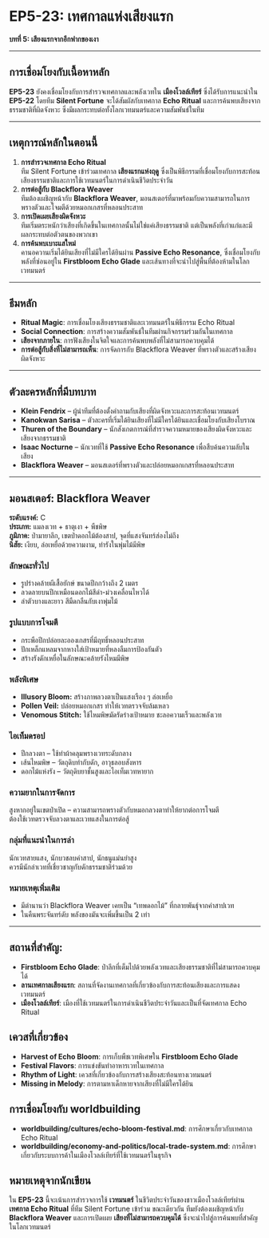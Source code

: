 
# EP5-23: เทศกาลแห่งเสียงแรก
**บทที่ 5: เสียงแรกจากอีกฟากของเงา**

---

## **การเชื่อมโยงกับเนื้อหาหลัก**
**EP5-23** ยังคงเชื่อมโยงกับการสำรวจเทศกาลและพลังเวทใน **เมืองโวลล์เทียร์** ซึ่งได้รับการแนะนำใน **EP5-22** โดยทีม **Silent Fortune** จะได้สัมผัสกับเทศกาล **Echo Ritual** และการค้นพบเสียงจากธรรมชาติที่ผิดจังหวะ ซึ่งมีผลกระทบต่อทั้งโลกเวทมนตร์และความสัมพันธ์ในทีม

---

## **เหตุการณ์หลักในตอนนี้**

1. **การสำรวจเทศกาล Echo Ritual**  
   ทีม Silent Fortune เข้าร่วมเทศกาล **เสียงแรกแห่งฤดู** ซึ่งเป็นพิธีกรรมที่เชื่อมโยงกับการสะท้อนเสียงธรรมชาติและการใช้เวทมนตร์ในการดำเนินชีวิตประจำวัน
2. **การต่อสู้กับ Blackflora Weaver**  
   ทีมต้องเผชิญหน้ากับ **Blackflora Weaver**, มอนสเตอร์ที่มาพร้อมกับความสามารถในการพรางตัวและโจมตีด้วยหมอกเกสรที่หลอนประสาท
3. **การเปิดเผยเสียงผิดจังหวะ**  
   ทีมเริ่มตระหนักว่าเสียงที่เกิดขึ้นในเทศกาลนั้นไม่ใช่แค่เสียงธรรมชาติ แต่เป็นพลังที่เก่าแก่และมีผลกระทบต่อตัวตนของพวกเขา
4. **การค้นพบเบาะแสใหม่**  
   คานอควานเริ่มได้ยินเสียงที่ไม่มีใครได้ยินผ่าน **Passive Echo Resonance**, ซึ่งเชื่อมโยงกับพลังที่ซ่อนอยู่ใน **Firstbloom Echo Glade** และเส้นทางที่จะนำไปสู่พื้นที่ต้องห้ามในโลกเวทมนตร์

---

## **ธีมหลัก**
- **Ritual Magic**: การเชื่อมโยงเสียงธรรมชาติและเวทมนตร์ในพิธีกรรม Echo Ritual
- **Social Connection**: การสร้างความสัมพันธ์ในทีมผ่านกิจกรรมร่วมกันในเทศกาล
- **เสียงจากภายใน**: การฟังเสียงในจิตใจและการค้นพบพลังที่ไม่สามารถควบคุมได้
- **การต่อสู้กับสิ่งที่ไม่สามารถเห็น**: การจัดการกับ Blackflora Weaver ที่พรางตัวและสร้างเสียงผิดจังหวะ

---

## **ตัวละครหลักที่มีบทบาท**
- **Klein Fendrix** – ผู้นำทีมที่ต้องตั้งคำถามกับเสียงที่ผิดจังหวะและการสะท้อนเวทมนตร์
- **Kanokwan Sarisa** – ตัวละครที่เริ่มได้ยินเสียงที่ไม่มีใครได้ยินและเชื่อมโยงกับเสียงโบราณ
- **Thuren of the Boundary** – นักสังเกตการณ์ที่สำรวจความหมายของเสียงผิดจังหวะและเสียงจากธรรมชาติ
- **Isaac Nocturne** – นักเวทที่ใช้ **Passive Echo Resonance** เพื่อสืบค้นความลับในเสียง
- **Blackflora Weaver** – มอนสเตอร์ที่พรางตัวและปล่อยหมอกเกสรที่หลอนประสาท

---

## **มอนสเตอร์: Blackflora Weaver**

**ระดับแรงค์:** C  
**ประเภท:** แมลงเวท + ธาตุเงา + พืชพิษ  
**ภูมิภาค:** ป่ามายาลึก, เขตป่าดอกไม้ต้องสาป, จุดที่แสงจันทร์ส่องไม่ถึง  
**นิสัย:** เงียบ, ล่อเหยื่อด้วยความงาม, ทำรังในพุ่มไม้มีพิษ

### **ลักษณะทั่วไป**
- รูปร่างคล้ายผีเสื้อยักษ์ ขนาดปีกกว้างถึง 2 เมตร  
- ลวดลายบนปีกเหมือนดอกไม้สีดำ-ม่วงเคลื่อนไหวได้  
- ลำตัวบางและยาว สีมืดกลืนกับเงาพุ่มไม้

### **รูปแบบการโจมตี**
- กระพือปีกปล่อยละอองเกสรที่มีฤทธิ์หลอนประสาท  
- ปักเหล็กแหลมจากหางใส่เป้าหมายที่หลงลืมการป้องกันตัว  
- สร้างรังดักเหยื่อในลักษณะคล้ายรังไหมมีพิษ

### **พลังพิเศษ**
- **Illusory Bloom:** สร้างภาพลวงตาเป็นแสงเรือง ๆ ล่อเหยื่อ  
- **Pollen Veil:** ปล่อยหมอกเกสร ทำให้เวทตรวจจับล้มเหลว  
- **Venomous Stitch:** ใช้ไหมพิษมัดรัดร่างเป้าหมาย ชะลอความเร็วและพลังเวท

### **ไอเท็มดรอป**
- ปีกลวงตา – ใช้ทำผ้าคลุมพรางเวทระดับกลาง  
- เส้นไหมพิษ – วัตถุดิบทำกับดัก, อาวุธลอบสังหาร  
- ดอกไม้แห่งรัง – วัตถุดิบยาชั้นสูงและไอเท็มเวทหายาก

### **ความยากในการจัดการ**
สูงหากอยู่ในเขตป่าเปิด – ความสามารถพรางตัวกับหมอกลวงตาทำให้ยากต่อการโจมตี  
ต้องใช้เวทตรวจจับลวงตาและเวทแสงในการต่อสู้

### **กลุ่มที่แนะนำในการล่า**
นักเวทสายแสง, นักบวชลบคำสาป, นักธนูแม่นยำสูง  
ควรมีนักล่าเวทที่เชี่ยวชาญกับดักธรรมชาติร่วมด้วย

### **หมายเหตุเพิ่มเติม**
- มีตำนานว่า Blackflora Weaver เคยเป็น “เทพดอกไม้” ที่กลายพันธุ์จากคำสาปเวท  
- ในคืนพระจันทร์ดับ พลังของมันจะเพิ่มขึ้นเป็น 2 เท่า

---

## **สถานที่สำคัญ:**
- **Firstbloom Echo Glade**: ป่าลึกที่เต็มไปด้วยพลังเวทและเสียงธรรมชาติที่ไม่สามารถควบคุมได้
- **ลานเทศกาลเสียงแรก**: สถานที่จัดงานเทศกาลที่เกี่ยวข้องกับการสะท้อนเสียงและการแสดงเวทมนตร์
- **เมืองโวลล์เทียร์**: เมืองที่ใช้เวทมนตร์ในการดำเนินชีวิตประจำวันและเป็นที่จัดเทศกาล Echo Ritual

## **เควสที่เกี่ยวข้อง**
- **Harvest of Echo Bloom**: การเก็บพืชเวทพิเศษใน **Firstbloom Echo Glade**
- **Festival Flavors**: การแข่งขันทำอาหารเวทในเทศกาล
- **Rhythm of Light**: เควสที่เกี่ยวข้องกับการสร้างเสียงสะท้อนทางเวทมนตร์
- **Missing in Melody**: การตามหาเด็กหายจากเสียงที่ไม่มีใครได้ยิน

## **การเชื่อมโยงกับ worldbuilding**
- **worldbuilding/cultures/echo-bloom-festival.md**: การศึกษาเกี่ยวกับเทศกาล Echo Ritual
- **worldbuilding/economy-and-politics/local-trade-system.md**: การศึกษาเกี่ยวกับระบบการค้าในเมืองโวลล์เทียร์ที่ใช้เวทมนตร์ในธุรกิจ

## **หมายเหตุจากนักเขียน**
ใน **EP5-23** นี้จะเน้นการสำรวจการใช้ **เวทมนตร์** ในชีวิตประจำวันของชาวเมืองโวลล์เทียร์ผ่าน **เทศกาล Echo Ritual** ที่ทีม Silent Fortune เข้าร่วม ขณะเดียวกัน ทีมยังต้องเผชิญหน้ากับ **Blackflora Weaver** และการเปิดเผย **เสียงที่ไม่สามารถควบคุมได้** ซึ่งจะนำไปสู่การค้นพบที่สำคัญในโลกเวทมนตร์
